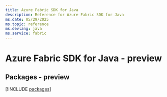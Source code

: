 ```yaml
---
title: Azure Fabric SDK for Java
description: Reference for Azure Fabric SDK for Java
ms.date: 05/29/2025
ms.topic: reference
ms.devlang: java
ms.service: fabric
---
```

# Azure Fabric SDK for Java - preview
## Packages - preview
[!INCLUDE [packages](fabric-index.md)]